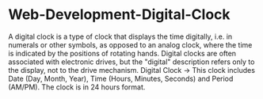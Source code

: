 # Web-Development-Digital-Clock
A digital clock is a type of clock that displays the time digitally, i.e. in numerals or other symbols, as opposed to an analog clock, where the time is indicated by the positions of rotating hands. Digital clocks are often associated with electronic drives, but the "digital" description refers only to the display, not to the drive mechanism. Digital Clock -> This clock includes Date (Day, Month, Year), Time (Hours, Minutes, Seconds) and Period (AM/PM). The clock is in 24 hours format.
